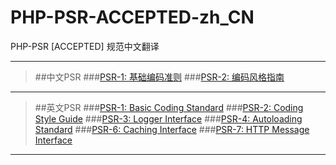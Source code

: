 # PHP-PSR-ACCEPTED-zh_CN
PHP-PSR [ACCEPTED] 规范中文翻译

***

>##中文PSR
>###[PSR-1: 基础编码准则](https://github.com/Becavalier/PHP-PSR-ACCEPTED-zh_CN/blob/master/PSR-1%20%E5%9F%BA%E7%A1%80%E7%BC%96%E7%A0%81%E5%87%86%E5%88%99.md)
>###[PSR-2: 编码风格指南](https://github.com/Becavalier/PHP-PSR-ACCEPTED-zh_CN/blob/master/PSR-2%20%E7%BC%96%E7%A0%81%E9%A3%8E%E6%A0%BC%E6%8C%87%E5%8D%97.md)

***

>##英文PSR
>###[PSR-1: Basic Coding Standard](http://www.php-fig.org/psr/psr-1/)
>###[PSR-2: Coding Style Guide](http://www.php-fig.org/psr/psr-2/)
>###[PSR-3: Logger Interface](http://www.php-fig.org/psr/psr-3/)
>###[PSR-4: Autoloading Standard](http://www.php-fig.org/psr/psr-4/)
>###[PSR-6: Caching Interface](http://www.php-fig.org/psr/psr-6/)
>###[PSR-7: HTTP Message Interface](http://www.php-fig.org/psr/psr-7/)

***
